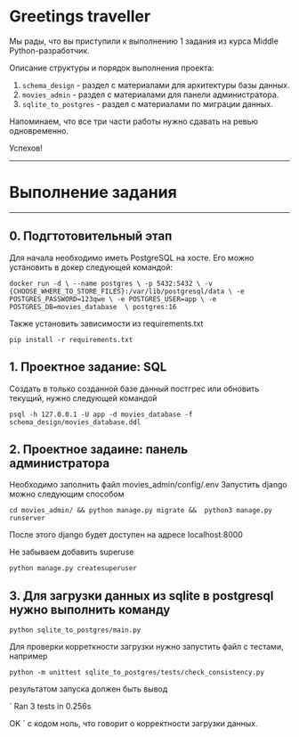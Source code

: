 # Greetings traveller

Мы рады, что вы приступили к выполнению 1 задания из курса Middle Python-разработчик.
 
Описание структуры и порядок выполнения проекта:
1. `schema_design` - раздел c материалами для архитектуры базы данных.
2. `movies_admin` - раздел с материалами для панели администратора.
3. `sqlite_to_postgres` - раздел с материалами по миграции данных.

Напоминаем, что все три части работы нужно сдавать на ревью одновременно.

Успехов!

-------
# Выполнение задания
-------
## 0. Подгтотовительный этап
Для начала необходимо иметь PostgreSQL на хосте. Его можно установить в докер следующей командой:

`
docker run -d \
  --name postgres \
  -p 5432:5432 \
  -v {CHOOSE_WHERE_TO_STORE_FILES}:/var/lib/postgresql/data \
  -e POSTGRES_PASSWORD=123qwe \
  -e POSTGRES_USER=app \
  -e POSTGRES_DB=movies_database  \
  postgres:16
  `

Также установить зависимости из requirements.txt

`
pip install -r requirements.txt
`

## 1. Проектное задание: SQL

Создать в только созданной базе данный постгрес или обновить текущий, нужно следующей командой

`
psql -h 127.0.0.1 -U app -d movies_database -f schema_design/movies_database.ddl
`

## 2. Проектное задаине: панель администратора

Необходимо заполнить файл movies_admin/config/.env
Запустить django можно следующим способом

`
cd movies_admin/ && python manage.py migrate &&  python3 manage.py runserver
`

После этого django будет доступен на адресе localhost:8000

Не забываем добавить superuse

`
python manage.py createsuperuser
`

## 3. Для загрузки данных из sqlite в postgresql нужно выполнить команду

`
python sqlite_to_postgres/main.py
`

Для проверки корреткности загрузки нужно запустить файл с тестами, например

`
python -m unittest sqlite_to_postgres/tests/check_consistency.py
`

результатом запуска должен быть вывод 

`
Ran 3 tests in 0.256s

OK
` 
с кодом ноль, что говорит о корректности загрузки данных.